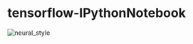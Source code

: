 # tensorflow-IPythonNotebook

![neural_style](https://github.com/wubr2000/tensorflow-IPythonNotebook/tree/master/neural-style "neural style")

